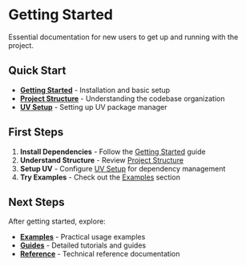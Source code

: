 # Getting Started

Essential documentation for new users to get up and running with the project.

## Quick Start

- **[Getting Started](getting-started.md)** - Installation and basic setup
- **[Project Structure](project-structure.md)** - Understanding the codebase organization
- **[UV Setup](uv-setup.md)** - Setting up UV package manager

## First Steps

1. **Install Dependencies** - Follow the [Getting Started](getting-started.md) guide
2. **Understand Structure** - Review [Project Structure](project-structure.md)
3. **Setup UV** - Configure [UV Setup](uv-setup.md) for dependency management
4. **Try Examples** - Check out the [Examples](../examples/) section

## Next Steps

After getting started, explore:
- **[Examples](../examples/)** - Practical usage examples
- **[Guides](../guides/)** - Detailed tutorials and guides
- **[Reference](../reference/)** - Technical reference documentation 